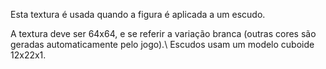 Esta textura é usada quando a figura é aplicada a um escudo.

A textura deve ser 64x64, e se referir a variação branca (outras cores são geradas automaticamente pelo jogo).\ Escudos usam um modelo cuboide 12x22x1.
